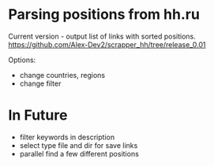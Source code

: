 # Parsing positions from hh.ru
Current version - output list of links with sorted positions.
https://github.com/Alex-Dev2/scrapper_hh/tree/release_0.01

Options:
- change countries, regions
- change filter

# In Future
- filter keywords in description
- select type file and dir for save links
- parallel find a few different positions



